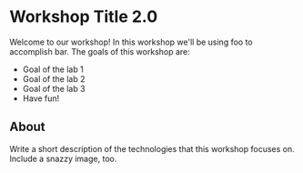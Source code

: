 # Workshop Title 2.0

Welcome to our workshop! In this workshop we'll be using foo to accomplish bar. The goals of this workshop are:

* Goal of the lab 1
* Goal of the lab 2
* Goal of the lab 3
* Have fun!

## About <technology names>

Write a short description of the technologies that this workshop focuses on. Include a snazzy image, too.